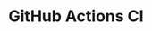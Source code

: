 # GitHub Actions CI
































































































































































































































































































































































































































































































































































































































































































































































































































































































































































































































































































































































































































































































































































































































































































































































































































































































































































































































































































































































































































































































































































































































































































































































































































































































































































































































































































































































































































































































































































































































































































































































































































































































































